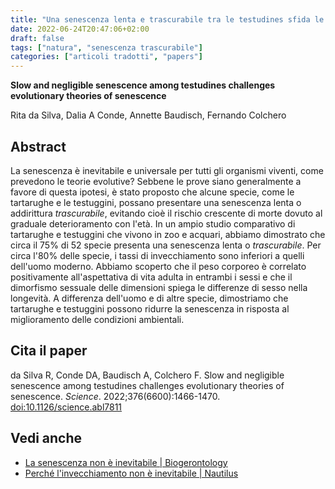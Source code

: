 ```yaml
---
title: "Una senescenza lenta e trascurabile tra le testudines sfida le teorie evolutive sulla senescenza | Science"
date: 2022-06-24T20:47:06+02:00
draft: false
tags: ["natura", "senescenza trascurabile"]
categories: ["articoli tradotti", "papers"]
---
```


**Slow and negligible senescence among testudines challenges evolutionary theories of senescence**

Rita da Silva, Dalia A Conde, Annette Baudisch, Fernando Colchero

## Abstract

La senescenza è inevitabile e universale per tutti gli organismi viventi, come prevedono le teorie evolutive? Sebbene le prove siano generalmente a favore di questa ipotesi, è stato proposto che alcune specie, come le tartarughe e le testuggini, possano presentare una senescenza lenta o addirittura *trascurabile*, evitando cioè il rischio crescente di morte dovuto al graduale deterioramento con l'età. In un ampio studio comparativo di tartarughe e testuggini che vivono in zoo e acquari, abbiamo dimostrato che circa il 75% di 52 specie presenta una senescenza lenta o *trascurabile*. Per circa l'80% delle specie, i tassi di invecchiamento sono inferiori a quelli dell'uomo moderno. Abbiamo scoperto che il peso corporeo è correlato positivamente all'aspettativa di vita adulta in entrambi i sessi e che il dimorfismo sessuale delle dimensioni spiega le differenze di sesso nella longevità. A differenza dell'uomo e di altre specie, dimostriamo che tartarughe e testuggini possono ridurre la senescenza in risposta al miglioramento delle condizioni ambientali.

## Cita il paper

da Silva R, Conde DA, Baudisch A, Colchero F. Slow and negligible senescence among testudines challenges evolutionary theories of senescence. _Science_. 2022;376(6600):1466-1470. [doi:10.1126/science.abl7811](https://doi.org/10.1126/science.abl7811)

## Vedi anche

* [La senescenza non è inevitabile | Biogerontology](/rjevolution/papers/senescence-is-not-inevitable)
* [Perché l'invecchiamento non è inevitabile | Nautilus](/rjevolution/posts/nautilus-perche-l-invecchiamento-non-e-inevitabile)
